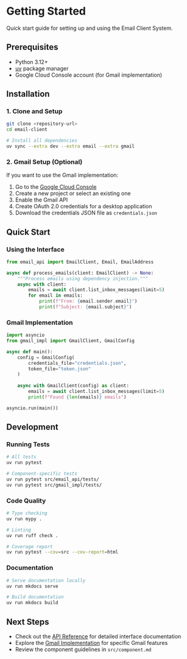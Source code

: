 # Getting Started

Quick start guide for setting up and using the Email Client System.

## Prerequisites

- Python 3.12+
- [uv](https://docs.astral.sh/uv/) package manager
- Google Cloud Console account (for Gmail implementation)

## Installation

### 1. Clone and Setup

```bash
git clone <repository-url>
cd email-client

# Install all dependencies
uv sync --extra dev --extra email --extra gmail
```

### 2. Gmail Setup (Optional)

If you want to use the Gmail implementation:

1. Go to the [Google Cloud Console](https://console.cloud.google.com/)
2. Create a new project or select an existing one
3. Enable the Gmail API
4. Create OAuth 2.0 credentials for a desktop application
5. Download the credentials JSON file as `credentials.json`

## Quick Start

### Using the Interface

```python
from email_api import EmailClient, Email, EmailAddress

async def process_emails(client: EmailClient) -> None:
    """Process emails using dependency injection."""
    async with client:
        emails = await client.list_inbox_messages(limit=5)
        for email in emails:
            print(f"From: {email.sender.email}")
            print(f"Subject: {email.subject}")
```

### Gmail Implementation

```python
import asyncio
from gmail_impl import GmailClient, GmailConfig

async def main():
    config = GmailConfig(
        credentials_file="credentials.json",
        token_file="token.json"
    )
    
    async with GmailClient(config) as client:
        emails = await client.list_inbox_messages(limit=5)
        print(f"Found {len(emails)} emails")

asyncio.run(main())
```

## Development

### Running Tests

```bash
# All tests
uv run pytest

# Component-specific tests
uv run pytest src/email_api/tests/
uv run pytest src/gmail_impl/tests/
```

### Code Quality

```bash
# Type checking
uv run mypy .

# Linting
uv run ruff check .

# Coverage report
uv run pytest --cov=src --cov-report=html
```

### Documentation

```bash
# Serve documentation locally
uv run mkdocs serve

# Build documentation
uv run mkdocs build
```

## Next Steps

- Check out the [API Reference](../reference/interfaces.md) for detailed interface documentation
- Explore the [Gmail Implementation](../reference/gmail-client.md) for specific Gmail features
- Review the component guidelines in `src/component.md` 